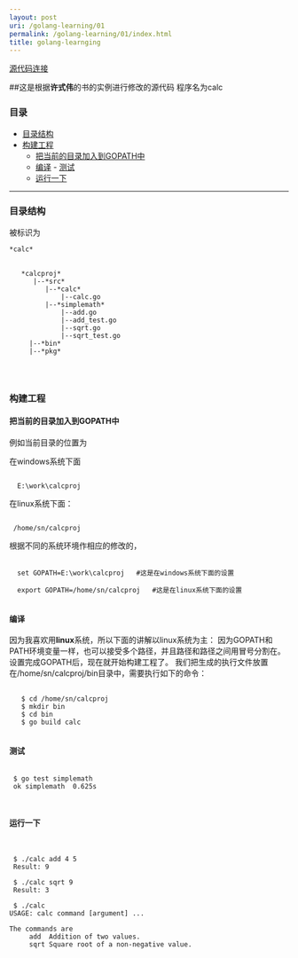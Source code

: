 ```yaml
---
layout: post
uri: /golang-learning/01
permalink: /golang-learning/01/index.html
title: golang-learnging
---
```



[源代码连接](https://github.com/sndnvaps/Golang-learning)


##这是根据**许式伟**的书的实例进行修改的源代码
程序名为calc

<h3 id="catalog">目录</h3>

   - [目录结构](#construct)
   - [构建工程](#proj)
     - [把当前的目录加入到GOPATH中](#proj1)
	 - [编译](#proj2)
           -  [测试](#proj3)
	 -  [运行一下](#proj4)
* * *


<h3 id="construct">目录结构</h3>

被标识为
<pre><code>*calc*</code></pre>


<pre>
  <code>
   *calcproj*
      |--*src*
	     |--*calc*
             |--calc.go
         |--*simplemath*
             |--add.go
             |--add_test.go
             |--sqrt.go
             |--sqrt_test.go
     |--*bin*
     |--*pkg*


   </code>
</pre>

<h3 id="proj">构建工程</h3>

<h4 id="proj1">把当前的目录加入到GOPATH中</h4>

例如当前目录的位置为

在windows系统下面

<code>
  E:\work\calcproj
</code>

在linux系统下面：

<code>
 /home/sn/calcproj
</code>

根据不同的系统环境作相应的修改的，

<pre>
 <code class="bash">
  set GOPATH=E:\work\calcproj   #这是在windows系统下面的设置

  export GOPATH=/home/sn/calcproj   #这是在linux系统下面的设置
 </code>
</pre>


<h4 id="proj2">编译</h4>

因为我喜欢用**linux**系统，所以下面的讲解以linux系统为主：
 因为GOPATH和PATH环境变量一样，也可以接受多个路径，并且路径和路径之间用冒号分割在。设置完成GOPATH后，现在就开始构建工程了。
我们把生成的执行文件放置在/home/sn/calcproj/bin目录中，需要执行如下的命令：

<pre>
  <code>
   $ cd /home/sn/calcproj
   $ mkdir bin
   $ cd bin
   $ go build calc
 </code>
</pre>

<h4 id="proj3">测试</h4>

<pre>
 <code>
 $ go test simplemath
 ok simplemath  0.625s

 </code>
</pre>

<h4 id="proj4">运行一下</h4>

<pre>
 <code>

 $ ./calc add 4 5
 Result: 9
 
 $ ./calc sqrt 9
 Result: 3

 $ ./calc 
USAGE: calc command [argument] ...

The commands are 
     add  Addition of two values.
     sqrt Square root of a non-negative value.

 </code>
</pre>



